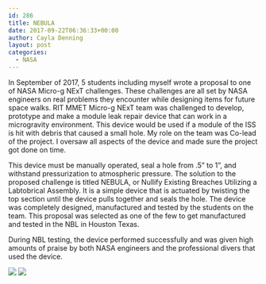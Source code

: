 ```yaml
---
id: 286
title: NEBULA
date: 2017-09-22T06:36:33+00:00
author: Cayla Denning
layout: post
categories:
  - NASA
---
```


In September of 2017, 5 students including myself wrote a proposal to one of NASA Micro-g NExT challenges. These challenges are all set by NASA engineers on real problems they encounter while designing items for future space walks. RIT MMET Micro-g NExT team was challenged to develop, prototype and make a module leak repair device that can work in a microgravity environment. This device would be used if a module of the ISS is hit with debris that caused a small hole. My role on the team was Co-lead of the project. I oversaw all aspects of the device and made sure the project got done on time. 

This device must be manually operated, seal a hole from .5” to 1”, and withstand pressurization to atmospheric pressure. The solution to the proposed challenge is titled NEBULA, or Nullify Existing Breaches Utilizing a Labtobrical Assembly. It is a simple device that is actuated by twisting the top section until the device pulls together and seals the hole. The device was completely designed, manufactured and tested by the students on the team. This proposal was selected as one of the few to get manufactured and tested in the NBL in Houston Texas. 

During NBL testing, the device performed successfully and was given high amounts of praise by both NASA engineers and the professional divers that used the device. 

<div>
  <img src="{{ site.url }}\media\nasa\nebula_2.png" lat="Nebula photo 2"/>
  <img src="{{ site.url }}\media\nasa\nebula_1.png" lat="Nebula photo 1"/>
</div>